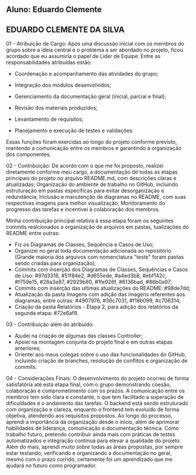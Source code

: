 ## Aluno: Eduardo Clemente 

## EDUARDO CLEMENTE DA SILVA

01 - Atribuição de Cargo: Após uma discussão inicial com os membros do grupo sobre a ideia central e o problema a ser abordado no projeto, 
ficou acordado que eu assumiria o papel de Líder de Equipe. Entre as responsabilidades atribuídas estão:

* Coordenação e acompanhamento das atividades do grupo;

* Integração dos módulos desenvolvidos;

* Gerenciamento da documentação geral (inicial, parcial e final);

* Revisão dos materiais produzidos;

* Levantamento de requisitos;

* Planejamento e execução de testes e validações.

Essas funções foram exercidas ao longo do projeto conforme previsto, mantendo a comunicação entre os membros e garantindo a organização dos componentes.

02 - Contribuição: De acordo com o que me foi proposto, realizei diretamente conforme meu cargo, a documentação de todas as etapas principais do projeto no arquivo README.md, 
com descrições claras e atualizadas; Organização do ambiente de trabalho no GitHub, incluindo estruturação em pastas específicas para evitar desorganização e redundância;
Inclusão e manutenção de diagramas no README, com suas respectivas imagens para melhor visualização; Monitoramento do progresso das tarefas e incentivei à colaboração dos membros.

Minha contribuição principal relativa à essa etapa foram os seguintes commits realcionados a organização de arquivos em pastas, tualizações do README entre outras:
* Fiz os Diagramas de Classes, Sequência e Casos de Uso;
* Organizei no geral toda documentação adicionada ao repositório (Grande maioria dos arquivos com nomenclatura "teste" foram pastas sendo criadas para organização);
* Commits com inserção dos Diagramas de Classes, Sequências e Casos de Uso: #97d3316, #51f84e2, #d655ede, #a4ed3b8, #ebf142c, #f759e15, #28a3e87, #2929b80, #1fe926f, #6136bad, #86b0a97;
* Commits com inserção das ultimas atualizações do README: #98de7dd;
* Atualização da pasta Imagens com adição das imagens referentes aos diagramas, entre outras: #4907976, #36c7031, #f18b099, #c706314;
* Criação da pasta Relatórios - Etapa 2, para adição dos relatórios da segunda etapa:  #72e6af9.

03 - Contribuição além do atribuído: 
* Ajudei na criação de algumas das classes Controller; 
* Apoiei na montagem conjunta do projeto final e em outras etapas anteriores; 
* Orientei aos meus colegas sobre o uso das funcionalidades do GitHub, incluindo criação de branches, resolução de conflitos e organização de commits.
 
04 - Considerações Finais: O desenvolvimento do projeto ocorreu de forma satisfatória até esta etapa final, com o grupo demonstrando coesão,
colaboração e comprometimento com os prazos. A comunicação entre os membros tem sido clara e constante, o que tem facilitado a superação de dificuldades e 
o andamento das tarefas. O backend está sendo estruturado com organização e clareza, enquanto o frontend tem evoluído de forma objetiva, atendendo aos requisitos propostos.
Ao longo do processo, aprendi a importância da organização desde o início, além de aprimorar habilidades de liderança, comunicação e documentação técnica. Como trabalho futuro, 
pretendo contribuir ainda mais com práticas de testes automatizados e integração contínua para elevar a qualidade do projeto. 
Além do mais, aprendi muito sobre todas as áreas propostas, por sempre estar testando, verificando e organizando a documentação no geral, mesmo com o prazo corrido, certamente 
foi um aprendizado que me ajudará no futuro como programador.
